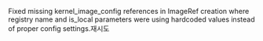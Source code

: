Fixed missing kernel_image_config references in ImageRef creation where registry name and is_local parameters were using hardcoded values instead of proper config settings.재시도